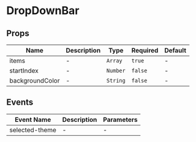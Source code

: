 # DropDownBar

## Props

<!-- @vuese:DropDownBar:props:start -->
|Name|Description|Type|Required|Default|
|---|---|---|---|---|
|items|-|`Array`|`true`|-|
|startIndex|-|`Number`|`false`|-|
|backgroundColor|-|`String`|`false`|-|

<!-- @vuese:DropDownBar:props:end -->


## Events

<!-- @vuese:DropDownBar:events:start -->
|Event Name|Description|Parameters|
|---|---|---|
|selected-theme|-|-|

<!-- @vuese:DropDownBar:events:end -->


